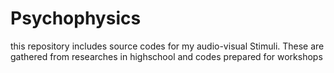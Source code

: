 # Psychophysics
this repository includes source codes for my audio-visual Stimuli. These are gathered from researches in highschool and codes prepared for workshops

